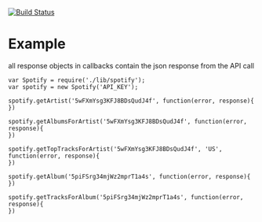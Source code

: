 [![Build Status](https://travis-ci.org/burntcookie90/node-spotify.svg?branch=master)](https://travis-ci.org/burntcookie90/node-spotify)

Example
======

all response objects in callbacks contain the json response from the API call

    var Spotify = require('./lib/spotify');
    var spotify = new Spotify('API_KEY');
    
    spotify.getArtist('5wFXmYsg3KFJ8BDsQudJ4f', function(error, response){
    })
    
    spotify.getAlbumsForArtist('5wFXmYsg3KFJ8BDsQudJ4f', function(error, response){
    })
    
    spotify.getTopTracksForArtist('5wFXmYsg3KFJ8BDsQudJ4f', 'US', function(error, response){
    })
    
    spotify.getAlbum('5piFSrg34mjWz2mprT1a4s', function(error, response){
    })
    
    spotify.getTracksForAlbum('5piFSrg34mjWz2mprT1a4s', function(error, response){
    })
